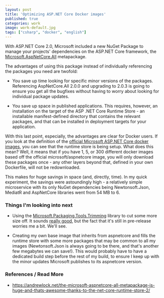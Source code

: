 ```yaml
---
layout: post
title: 'Optimizing ASP.NET Core Docker images'
published: true
categories: work
image: work-default.jpg
tags: ["csharp", "docker", "english"]
---
```


With ASP.NET Core 2.0, Microsoft included a new NuGet Package to manage your projects' dependencies on the ASP.NET Core framework, the [Microsoft.AspNetCore.All](https://docs.microsoft.com/en-us/aspnet/core/fundamentals/metapackage) metapackage.

The advantages of using this package instead of individually referencing the packages you need are twofold:
- You save up time looking for specific minor versions of the packages. Referencing AspNetCore.All 2.0.0 and upgrading to 2.0.3 is going to ensure you get all the bugfixes without having to worry about looking for individual package updates.

- You save up space in published applications. This requires, however, an installation on the target of the ASP .NET Core Runtime Store - an installable manifest-defined directory that contains the relevant packages, and that can be installed in deployment targets for your application.

With this last point, especially, the advantages are clear for Docker users. If you look at the definition of the [official Microsoft ASP.NET Core docker images](https://github.com/aspnet/aspnet-docker/blob/master/2.0/jessie/runtime/Dockerfile), you can see that the runtime store is being setup. What does this mean? Well, it means that if you have 1, 5, or 300 different docker images based off the official microsoft/aspnetcore image, you will only download these packages once - any other layers beyond that, defined in your own Dockerfile, will not be redownloaded.

This makes for huge savings in space (and, directly, time). In my quick experiment, the savings were astoundingly high - a relatively simple microservice with its only NuGet dependencies being Newtonsoft.Json, MediatR and AspNetCore libraries went from 54 MB to 6. 

### Things I'm looking into next

- Using the [Microsoft.Packaging.Tools.Trimming](https://www.nuget.org/packages/Microsoft.Packaging.Tools.Trimming/1.1.0-preview1-25818-01) library to cut some more size off. It sounds [really good](https://github.com/dotnet/standard/blob/release/2.0.0/Microsoft.Packaging.Tools.Trimming/docs/trimming.md), but the fact that it's still in pre-release worries me a bit. We'll see.

- Creating my own base image that inherits from aspnetcore and fills the runtime store with some more packages that may be common to all my images (Newtonsoft.Json is always going to be there, and that's another few megabytes we can save!). This would probably have to have a dedicated build step before the rest of my build, to ensure I keep up with the minor updates Microsoft publishes to its aspnetcore version.

### References / Read More

- https://andrewlock.net/the-microsoft-aspnetcore-all-metapackage-is-huge-and-thats-awesome-thanks-to-the-net-core-runtime-store-2/